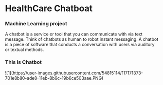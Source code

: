 # HealthCare Chatboat 

<h3>Machine Learning project
</h3>
A chatbot is a service or tool that you can communicate with via text message.
Think of chatbots as human to robot instant messaging.
A chatbot is a piece of software that conducts a conversation with users via auditory or textual methods.

<h3>This is Chatbot  </h3>
![1](https://user-images.githubusercontent.com/54815114/117171373-701e8b80-ade8-11eb-8b6c-19b6ce503aae.PNG)
